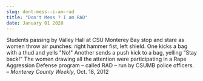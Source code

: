 ```yaml
---
slug: dont-mess--i-am-rad
title: "Don't Mess ? I am RAD"
date: January 01 2020
---
```


  
<p>
  Students passing by Valley Hall at CSU Monterey Bay stop and stare as women
  throw air punches: right hammer fist, left shield. One kicks a bag with a thud
  and yells "No!" Another sends a push kick to a bag, yelling "Stay back!" The
  women drawing all the attention were participating in a Rape Aggression
  Defense program – called RAD – run by CSUMB police officers. –
  <em>Monterey County Weekly</em>, Oct. 18, 2012
</p>
 
